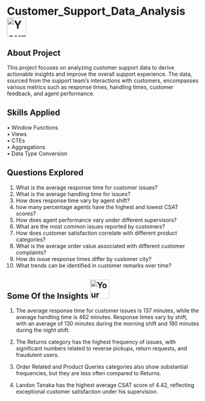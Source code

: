# Customer_Support_Data_Analysis <img src="[https://github.com/user-attachments/assets/8173f82e-02c7-4126-ba28-56de72848691](https://www.flaticon.com/free-sticker/analysis_6000785" width="50" height="50" alt="Your Image">



## About Project
This project focuses on analyzing customer support data to derive actionable insights and improve the overall support experience. 
The data, sourced from the support team’s interactions with customers, encompasses various metrics such as response times, 
handling times, customer feedback, and agent performance.

## Skills Applied
• Window Functions<br/>
• Views<br/>
• CTEs<br/>
• Aggregations<br/>
• Data Type Conversion<br/>

## Questions Explored
1)	What is the average response time for customer issues?
2)	What is the average handling time for issues?
3)	How does response time vary by agent shift?
4)	how many percentage agents have the highest and lowest CSAT scores?
5)	How does agent performance vary under different supervisors?
6)	What are the most common issues reported by customers?
7)	How does customer satisfaction correlate with different product categories?
8)	What is the average order value associated with different customer complaints?
9)	How do issue response times differ by customer city?
10)	What trends can be identified in customer remarks over time?


## Some Of the Insights <img src="https://github.com/user-attachments/assets/88494de1-93ce-46ef-b0bb-4f1af543fc59" width="50" height="50" alt="Your Image">
1) The average response time for customer issues is 137 minutes, while the average handling time is 462 minutes. 
Response times vary by shift, with an average of 130 minutes during the morning shift and 180 minutes during the night shift.

2) The Returns category has the highest frequency of issues, with significant numbers related to reverse pickups, return requests, and fraudulent users.

3) Order Related and Product Queries categories also show substantial frequencies, but they are less often compared to Returns.

4) Landon Tanaka has the highest average CSAT score of 4.42, reflecting exceptional customer satisfaction under his supervision. 
